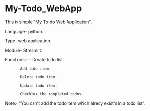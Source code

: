 # My-Todo_WebApp


This is simple  "My To-do Web Application".

Language- python.

Type- web application.

Module- Streamlit.


Functions:-
          - Create todo list.

         - Add todo item.
         
         - Delete todo item.
         
         - Update todo item.
         
         - Checkbox the completed todos.
         
         
Note:- "You can't add the todo item which alredy exist's in a todo list".         

